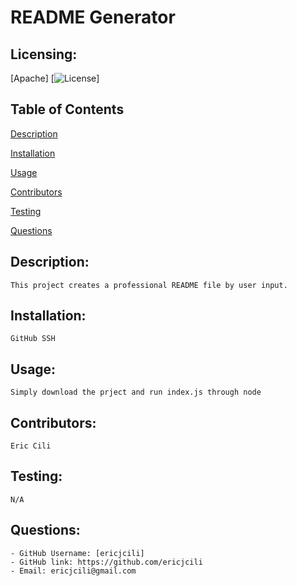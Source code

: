 # README Generator
## Licensing: 
[Apache]
[![License](https://img.shields.io/badge/License-Apache%202.0-blue.svg)]
## Table of Contents 
[Description](#description)

[Installation](#installation)

[Usage](#usage)

[Contributors](#contributors)

[Testing](#testing)

[Questions](#questions)

## Description:
    This project creates a professional README file by user input.
## Installation:
    GitHub SSH
## Usage:
    Simply download the prject and run index.js through node
## Contributors:
    Eric Cili
## Testing:
    N/A
## Questions:
    - GitHub Username: [ericjcili]
    - GitHub link: https://github.com/ericjcili
    - Email: ericjcili@gmail.com 